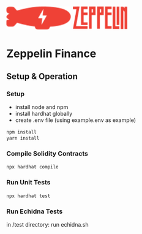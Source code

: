 # <img src="logos/zepellin.png" alt="OpenZeppelin" height="60px">   <img src="logos/zeppelinlogo.png" alt="OpenZeppelin" height="60px"> 

# Zeppelin Finance

## Setup & Operation

### Setup
- install node and npm 
- install hardhat globally
- create .env file (using example.env as example)

```
npm install
yarn install
```

### Compile Solidity Contracts

```
npx hardhat compile
```


### Run Unit Tests

```
npx hardhat test
```

### Run Echidna Tests
in /test directory: run echidna.sh


```

```

